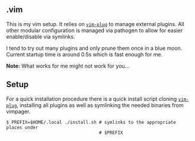 .vim
---
This is my vim setup. It relies on
[`vim-plug`] to manage external plugins.
All other modular configuration is managed via pathogen to allow for easier
enable/disable via symlinks.

I tend to try out many plugins and only prune them once in a blue moon. Current
startup time is around 0.5s which is fast enough for me.

**Note:** What works for me might not work for you…

Setup
---
For a quick installation procedure there is a quick install script cloning
[`vim-plug`], installing all plugins as well as symlinking the needed binaries
from vimpager.
```
$ PREFIX=$HOME/.local ./install.sh # symlinks to the appropriate places under
                                   # $PREFIX
```

[`vim-plug`]: (https://github.com/junegunn/vim-plug)
